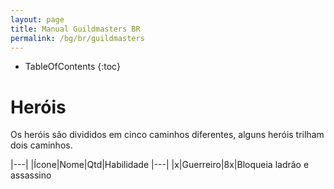 ```yaml
---
layout: page
title: Manual Guildmasters BR
permalink: /bg/br/guildmasters
---
```

* TableOfContents
{:toc}

# Heróis #
Os heróis são divididos em cinco caminhos diferentes, alguns heróis trilham dois caminhos.

|---|
|Ícone|Nome|Qtd|Habilidade
|---|
|x|Guerreiro|8x|Bloqueia ladrão e assassino

